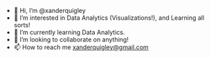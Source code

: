 - 👋 Hi, I’m @xanderquigley
- 👀 I’m interested in Data Analytics (Visualizations!), and Learning all sorts!
- 🌱 I’m currently learning Data Analytics.
- 💞️ I’m looking to collaborate on anything!
- 📫 How to reach me xanderquigley@gmail.com

<!---
xanderquigley/xanderquigley is a ✨ special ✨ repository because its `README.md` (this file) appears on your GitHub profile.
You can click the Preview link to take a look at your changes.
--->
